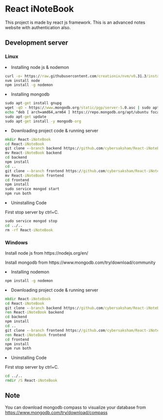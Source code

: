 # React iNoteBook

This project is made by react js framework. This is an advanced notes website with authentication also.

## Development server

### Linux
<li>Installing node js & nodemon</li>

```cmd
curl -o- https://raw.githubusercontent.com/creationix/nvm/v0.31.3/install.sh | bash
nvm install node
npm install -g nodemon
```

<li>Installing mongodb</li>

```cmd
sudo apt-get install gnupg
wget -qO - https://www.mongodb.org/static/pgp/server-5.0.asc | sudo apt-key add -
echo "deb [ arch=amd64,arm64 ] https://repo.mongodb.org/apt/ubuntu focal/mongodb-org/5.0 multiverse" | sudo tee /etc/apt/sources.list.d/mongodb-org-5.0.list
sudo apt-get update
sudo apt-get install -y mongodb-org
```

<li>Downloading project code & running server</li>

```cmd
mkdir React-iNoteBook
cd React-iNoteBook
git clone --branch backend https://github.com/cybersaksham/React-iNoteBook
mv React-iNoteBook backend
cd backend
npm install
cd ..
git clone --branch frontend https://github.com/cybersaksham/React-iNoteBook
mv React-iNoteBook frontend
cd frontend
npm install
sudo service mongod start
npm run both
```

<li>Uninstalling Code</li>

First stop server by ctrl+C.

```cmd
sudo service mongod stop
cd ../..
rm -rf React-iNoteBook
```

### Windows
<p>Install node js from https://nodejs.org/en/</p>
<p>Install mongodb from https://www.mongodb.com/try/download/community</p>

<li>Installing nodemon</li>

```cmd
npm install -g nodemon
```

<li>Downloading project code & running server</li>

```cmd
mkdir React-iNoteBook
cd React-iNoteBook
git clone --branch backend https://github.com/cybersaksham/React-iNoteBook
ren React-iNoteBook backend
cd backend
npm install
cd ..
git clone --branch frontend https://github.com/cybersaksham/React-iNoteBook
ren React-iNoteBook frontend
cd frontend
npm install
npm run both
```

<li>Uninstalling Code</li>

First stop server by ctrl+C.

```cmd
cd ../..
rmdir /S React-iNoteBook
```

## Note
You can download mongodb compass to visualize your database from https://www.mongodb.com/try/download/compass
